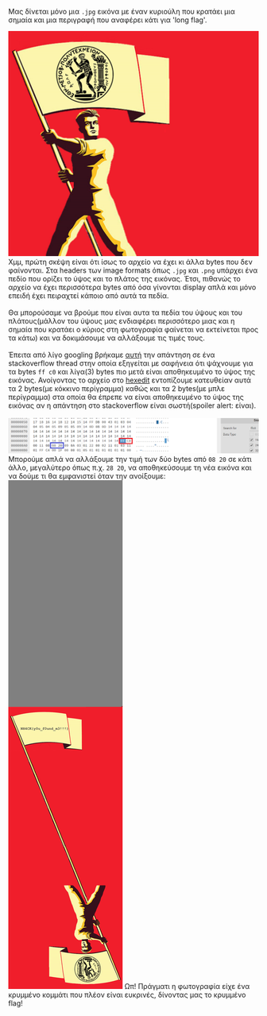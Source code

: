 Μας δίνεται μόνο μια `.jpg` εικόνα με έναν κυριούλη που κρατάει μια σημαία και μια περιγραφή που αναφέρει κάτι για 'long flag'.

![](https://github.com/Babafaba/NTUA_H4CK_crypto_challs/blob/main/writeups_for_challs_by_other_authors/flag%20bearer/flag_bearer.jpg)
Χμμ, πρώτη σκέψη είναι ότι ίσως το αρχείο να έχει κι άλλα bytes που δεν φαίνονται. Στα headers των image formats όπως `.jpg` και `.png` υπάρχει ένα πεδίο που ορίζει το ύψος και το πλάτος της εικόνας. Έτσι, πιθανώς το αρχείο να έχει περισσότερα bytes από όσα γίνονται display απλά και μόνο επειδή έχει πειραχτεί κάποιο από αυτά τα πεδία.\
\
Θα μπορούσαμε να βρούμε που είναι αυτα τα πεδία του ύψους και του πλάτους(μάλλον του ύψους μας ενδιαφέρει περισσότερο μιας και η σημαία που κρατάει ο κύριος στη φωτογραφία φαίνεται να εκτείνεται προς τα κάτω) και να δοκιμάσουμε να αλλάξουμε τις τιμές τους.\
\
Έπειτα από λίγο googling βρήκαμε [αυτή](https://stackoverflow.com/a/24285517) την απάντηση σε ένα stackoverflow thread στην οποία εξηγείται με σαφήνεια ότι ψάχνουμε για τα bytes `ff c0` και λίγα(3) bytes πιο μετά είναι αποθηκευμένο το ύψος της εικόνας. Ανοίγοντας το αρχείο στο [hexedit](https://hexed.it/) εντοπίζουμε κατευθείαν αυτά τα 2 bytes(με κόκκινο περίγραμμα) καθώς και τα 2 bytes(με μπλε περίγραμμα) στα οποία θα έπρεπε να είναι αποθηκευμένο το ύψος της εικόνας αν η απάντηση στο stackoverflow είναι σωστή(spoiler alert: είναι).\
\
![](https://github.com/Babafaba/NTUA_H4CK_crypto_challs/blob/main/writeups_for_challs_by_other_authors/flag%20bearer/flag_bearer_hexedit.png)
Μπορούμε απλά να αλλάξουμε την τιμή των δύο bytes από `08 20` σε κάτι άλλο, μεγαλύτερο όπως π.χ. `28 20`, να αποθηκεύσουμε τη νέα εικόνα και να δούμε τι θα εμφανιστεί όταν την ανοίξουμε:
![](https://github.com/Babafaba/NTUA_H4CK_crypto_challs/blob/main/writeups_for_challs_by_other_authors/flag%20bearer/long_flag_bearer.jpg)
Ωπ! Πράγματι η φωτογραφία είχε ένα κρυμμένο κομμάτι που πλέον είναι ευκρινές, δίνοντας μας το κρυμμένο flag!
